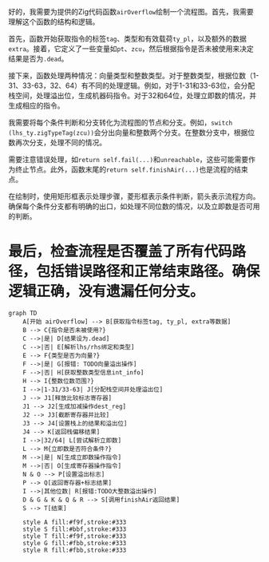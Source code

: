 好的，我需要为提供的Zig代码函数`airOverflow`绘制一个流程图。首先，我需要理解这个函数的结构和逻辑。

首先，函数开始获取指令的标签`tag`、类型和有效载荷`ty_pl`，以及额外的数据`extra`。接着，它定义了一些变量如`pt`、`zcu`，然后根据指令是否未被使用来决定结果是否为`.dead`。

接下来，函数处理两种情况：向量类型和整数类型。对于整数类型，根据位数（1-31、33-63，32、64）有不同的处理逻辑。例如，对于1-31和33-63位，会分配栈空间，处理溢出位，生成机器码指令。对于32和64位，处理立即数的情况，并生成相应的指令。

我需要将每个条件判断和分支转化为流程图的节点和分支。例如，`switch (lhs_ty.zigTypeTag(zcu))`会分出向量和整数两个分支。在整数分支中，根据位数再次分支，处理不同的情况。

需要注意错误处理，如`return self.fail(...)`和`unreachable`，这些可能需要作为终止节点。此外，函数末尾的`return self.finishAir(...)`也是流程的结束点。

在绘制时，使用矩形框表示处理步骤，菱形框表示条件判断，箭头表示流程方向。确保每个条件分支都有明确的出口，如处理不同位数的情况，以及立即数是否可用的判断。

最后，检查流程是否覆盖了所有代码路径，包括错误路径和正常结束路径。确保逻辑正确，没有遗漏任何分支。
================================================
```mermaid
graph TD
    A[开始 airOverflow] --> B[获取指令标签tag, ty_pl, extra等数据]
    B --> C{指令是否未被使用?}
    C -->|是| D[结果设为.dead]
    C -->|否| E[解析lhs/rhs绑定和类型]
    E --> F{类型是否为向量?}
    F -->|是| G[报错: TODO向量溢出操作]
    F -->|否| H[获取整数类型信息int_info]
    H --> I{整数位数范围?}
    I -->|1-31/33-63| J[分配栈空间并处理溢出位]
    J --> J1[释放比较标志寄存器]
    J1 --> J2[生成加减操作dest_reg]
    J2 --> J3[截断寄存器并比较]
    J3 --> J4[设置栈上的结果和溢出位]
    J4 --> K[返回栈偏移结果]
    I -->|32/64| L[尝试解析立即数]
    L --> M{立即数是否符合条件?}
    M -->|是| N[生成立即数操作指令]
    M -->|否| O[生成寄存器操作指令]
    N & O --> P[设置溢出标志]
    P --> Q[返回寄存器+标志结果]
    I -->|其他位数| R[报错:TODO大整数溢出操作]
    D & G & K & Q & R --> S[调用finishAir返回结果]
    S --> T[结束]
    
    style A fill:#f9f,stroke:#333
    style S fill:#bbf,stroke:#333
    style T fill:#f9f,stroke:#333
    style G fill:#fbb,stroke:#333
    style R fill:#fbb,stroke:#333
```